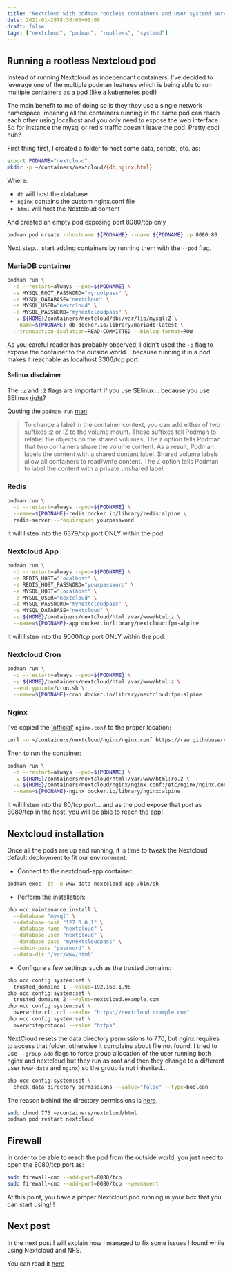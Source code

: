 ```yaml
---
title: "Nextcloud with podman rootless containers and user systemd services. Part II - Nextcloud pod"
date: 2021-01-28T8:30:00+00:00
draft: false
tags: ["nextcloud", "podman", "rootless", "systemd"]
---
```


## Running a rootless Nextcloud pod

Instead of running Nextcloud as independant containers, I've decided to leverage
one of the multiple podman features which is being able to run multiple
containers as a [pod](https://github.com/containers/podman/blob/master/docs/source/markdown/podman-pod-create.1.md)
(like a kubernetes pod!)

The main benefit to me of doing so is they they use a single network namespace,
meaning all the containers running in the same pod can reach each other using
localhost and you only need to expose the web interface. So for instance the
mysql or redis traffic doesn't leave the pod. Pretty cool huh?

First thing first, I created a folder to host some data, scripts, etc. as:

```bash
export PODNAME="nextcloud"
mkdir -p ~/containers/nextcloud/{db,nginx,html}
```

Where:

* `db` will host the database
* `nginx` contains the custom nginx.conf file
* `html` will host the Nextcloud content

And created an empty pod exposing port 8080/tcp only

```bash
podman pod create --hostname ${PODNAME} --name ${PODNAME} -p 8080:80
```

Next step... start adding containers by running them with the `--pod` flag.

### MariaDB container

```bash
podman run \
  -d --restart=always --pod=${PODNAME} \
  -e MYSQL_ROOT_PASSWORD="myrootpass" \
  -e MYSQL_DATABASE="nextcloud" \
  -e MYSQL_USER="nextcloud" \
  -e MYSQL_PASSWORD="mynextcloudpass" \
  -v ${HOME}/containers/nextcloud/db:/var/lib/mysql:Z \
  --name=${PODNAME}-db docker.io/library/mariadb:latest \
  --transaction-isolation=READ-COMMITTED --binlog-format=ROW
```

As you careful reader has probably observed, I didn't used the `-p` flag to
expose the container to the outside world... because running it in a pod makes
it reachable as localhost 3306/tcp port.

#### Selinux disclaimer

The `:z` and `:Z` flags are important if you use SElinux... because you use
SElinux [right](https://stopdisablingselinux.com/)?

Quoting the `podman-run` [man](https://github.com/containers/podman/blob/master/docs/source/markdown/podman-run.1.md):

> To change a label in the container context, you can add either of two suffixes :z or :Z to the volume mount. These suffixes tell Podman to relabel file objects on the shared volumes. The z option tells Podman that two containers share the volume content. As a result, Podman labels the content with a shared content label. Shared volume labels allow all containers to read/write content. The Z option tells Podman to label the content with a private unshared label.

### Redis

```bash
podman run \
  -d --restart=always --pod=${PODNAME} \
  --name=${PODNAME}-redis docker.io/library/redis:alpine \
  redis-server --requirepass yourpassword
```

It will listen into the 6379/tcp port ONLY within the pod.

### Nextcloud App

```bash
podman run \
  -d --restart=always --pod=${PODNAME} \
  -e REDIS_HOST="localhost" \
  -e REDIS_HOST_PASSWORD="yourpassword" \
  -e MYSQL_HOST="localhost" \
  -e MYSQL_USER="nextcloud" \
  -e MYSQL_PASSWORD="mynextcloudpass" \
  -e MYSQL_DATABASE="nextcloud" \
  -v ${HOME}/containers/nextcloud/html:/var/www/html:z \
  --name=${PODNAME}-app docker.io/library/nextcloud:fpm-alpine
```

It will listen into the 9000/tcp port ONLY within the pod.

### Nextcloud Cron

```bash
podman run \
  -d --restart=always --pod=${PODNAME} \
  -v ${HOME}/containers/nextcloud/html:/var/www/html:z \
  --entrypoint=/cron.sh \
  --name=${PODNAME}-cron docker.io/library/nextcloud:fpm-alpine
```

### Nginx

I've copied the ['official'](https://github.com/nextcloud/docker/blob/master/.examples/docker-compose/with-nginx-proxy/mariadb/fpm/web/nginx.conf) `nginx.conf` to the proper location:

```bash
curl -o ~/containers/nextcloud/nginx/nginx.conf https://raw.githubusercontent.com/nextcloud/docker/master/.examples/docker-compose/with-nginx-proxy/mariadb-cron-redis/fpm/web/nginx.conf 
```

Then to run the container:

```bash
podman run \
  -d --restart=always --pod=${PODNAME} \
  -v ${HOME}/containers/nextcloud/html:/var/www/html:ro,z \
  -v ${HOME}/containers/nextcloud/nginx/nginx.conf:/etc/nginx/nginx.conf:ro,Z \
  --name=${PODNAME}-nginx docker.io/library/nginx:alpine
```

It will listen into the 80/tcp port... and as the pod expose that port as
8080/tcp in the host, you will be able to reach the app!

## Nextcloud installation

Once all the pods are up and running, it is time to tweak the Nextcloud
default deployment to fit our environment:

* Connect to the nextcloud-app container:

```bash
podman exec -it -u www-data nextcloud-app /bin/sh
```

* Perform the installation:

```bash
php occ maintenance:install \
  --database "mysql" \
  --database-host "127.0.0.1" \
  --database-name "nextcloud" \
  --database-user "nextcloud" \
  --database-pass "mynextcloudpass" \
  --admin-pass "password" \
  --data-dir "/var/www/html"
```

* Configure a few settings such as the trusted domains:

```bash
php occ config:system:set \
  trusted_domains 1 --value=192.168.1.98
php occ config:system:set \
  trusted_domains 2 --value=nextcloud.example.com
php occ config:system:set \
  overwrite.cli.url --value "https://nextcloud.example.com"
php occ config:system:set \
  overwriteprotocol --value "https"
```

NextCloud resets the data directory permissions to 770, but nginx requires to
access that folder, otherwise it complains about file not found. I tried to use
`--group-add` flags to force group allocation of the user running both nginx and
nextcloud but they run as root and then they change to a different user
(`www-data` and `nginx`) so the group is not inherited...

```bash
php occ config:system:set \
  check_data_directory_permissions --value="false" --type=boolean
```

The reason behind the directory permissions is [here](https://help.nextcloud.com/t/nextcloud-data-directory-permissions-resetting-to-770/13849). 

```bash
sudo chmod 775 ~/containers/nextcloud/html
podman pod restart nextcloud
```

## Firewall

In order to be able to reach the pod from the outside world, you just need to
open the 8080/tcp port as:

```bash
sudo firewall-cmd --add-port=8080/tcp
sudo firewall-cmd --add-port=8080/tcp --permanent
```

At this point, you have a proper Nextcloud pod running in your box that you can
start using!!!

## Next post

In the next post I will explain how I managed to fix some issues I found while
using Nextcloud and NFS.

You can read it
[here](https://www.underkube.com/posts/2021-01-28-nextcloud-podman-rootless-systemd-part-iii-nfs-gotchas/)
